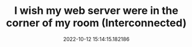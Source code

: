 ---
date: 2022-10-12 15:14:15.182186
link:
  source: web
  source_url: https://roytang.net
  text: I wish my web server were in the corner of my room (Interconnected)
  url: https://interconnected.org/home/2022/10/10/servers
source: web
syndicated:
- type: mastodon
  url: https://indieweb.social/users/roytang/statuses/109155952638299486
- type: twitter
  url: https://twitter.com/roytang/status/1580215280466173957/
title: I wish my web server were in the corner of my room (Interconnected)
---